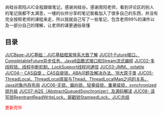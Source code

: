尚硅谷周阳JUC全程跟做笔记，感谢尚硅谷，感谢周阳老师，看到评论区的别人的笔记我都不太满意，一楼的伙伴分享的笔记我看加入了很多自己的东西，并没有完全按照老师的课程来走，所以我就自己写了一些笔记，包含老师99%的课件以及一部分自己的理解，让老师的课更通俗易懂

## 目录
[JUCBase-JUC基础：JUC基础框架体系大致了解](https://blog.hahhome.top/blog/JUCBase)
[JUC01-Future接口、CompletableFuture异步任务、Java8函数式接口和Stream流式编程](https://blog.hahhome.top/blog/JUC01)
[JUC02-多线程锁、线程中断机制、LockSupport线程间通信](https://blog.hahhome.top/blog/JUC02)
[JUC03-JMM、volatile](https://blog.hahhome.top/blog/JUC03)
[JUC04-- CAS自旋 、CAS自旋锁、ABA问题及解决办法、18大原子类](https://blog.hahhome.top/blog/JUC04)
[JUC05-ThreadLocal、ThreadLocal底层与Thead、ThreadLocalMap之间的关系、Java对象内存布局](https://blog.hahhome.top/blog/JUC05)
[JUC06-无锁、偏向锁、轻量级锁、重量级锁，synchronized锁升级](https://blog.hahhome.top/blog/JUC06)
[JUC07-AQS（AbstractQueuedSynchronizer）及源码解读](https://blog.hahhome.top/blog/JUC07)
[JUC08- 读写锁ReentrantReadWriteLock、邮戳锁StampedLock、JUC总结](https://blog.hahhome.top/blog/JUC08)

<font color='red'>更新完毕</font>





